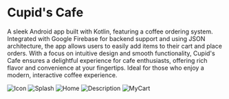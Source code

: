 # Cupid's Cafe
A sleek Android app built with Kotlin, featuring a coffee ordering system. Integrated with Google Firebase for backend support and using JSON architecture, the app allows users to easily add items to their cart and place orders. With a focus on intuitive design and smooth functionality, Cupid's Cafe ensures a delightful experience for cafe enthusiasts, offering rich flavor and convenience at your fingertips. Ideal for those who enjoy a modern, interactive coffee experience.


![Icon](https://github.com/user-attachments/assets/740a8132-f782-46c5-b28d-5f64bffe0d50)   ![Splash](https://github.com/user-attachments/assets/c92a76e9-236d-4654-8eb2-5e2de7c619d7)   ![Home](https://github.com/user-attachments/assets/2b943c02-5509-4ef0-8408-736d108f1b33)   ![Description](https://github.com/user-attachments/assets/6c811b4d-eddd-4a9a-a5a7-82e20f1db2b1)   ![MyCart](https://github.com/user-attachments/assets/3b45df58-a182-48b5-af1a-a7916e66ff9c)
